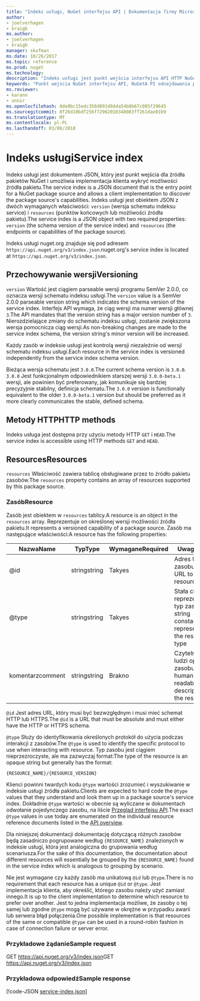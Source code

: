 ```yaml
---
title: "Indeks usługi, NuGet interfejsu API | Dokumentacja firmy Microsoft"
author:
- joelverhagen
- kraigb
ms.author:
- joelverhagen
- kraigb
manager: skofman
ms.date: 10/26/2017
ms.topic: reference
ms.prod: nuget
ms.technology: 
description: "Indeks usługi jest punkt wejścia interfejsu API HTTP NuGet i wylicza możliwości serwera."
keywords: "Punkt wejścia NuGet interfejsu API, NuGetA PI odnajdowania punktu końcowego"
ms.reviewer:
- karann
- unnir
ms.openlocfilehash: 8de0bc15edc358d091d84da54b8b67c085f29645
ms.sourcegitcommit: 8f26d10bdf256f72962010348083ff261dae81b9
ms.translationtype: MT
ms.contentlocale: pl-PL
ms.lasthandoff: 03/08/2018
---
```

# <a name="service-index"></a><span data-ttu-id="ba735-104">Indeks usługi</span><span class="sxs-lookup"><span data-stu-id="ba735-104">Service index</span></span>

<span data-ttu-id="ba735-105">Indeks usługi jest dokumentem JSON, który jest punkt wejścia dla źródła pakietów NuGet i umożliwia implementacja klienta wykryć możliwości źródła pakietu.</span><span class="sxs-lookup"><span data-stu-id="ba735-105">The service index is a JSON document that is the entry point for a NuGet package source and allows a client implementation to discover the package source's capabilities.</span></span> <span data-ttu-id="ba735-106">Indeks usługi jest obiektem JSON z dwóch wymaganych właściwości: `version` (wersja schematu indeksu service) i `resources` (punktów końcowych lub możliwości źródła pakietu).</span><span class="sxs-lookup"><span data-stu-id="ba735-106">The service index is a JSON object with two required properties: `version` (the schema version of the service index) and `resources`  (the endpoints or capabilities of the package source).</span></span>

<span data-ttu-id="ba735-107">Indeks usługi nuget.org znajduje się pod adresem `https://api.nuget.org/v3/index.json`.</span><span class="sxs-lookup"><span data-stu-id="ba735-107">nuget.org's service index is located at `https://api.nuget.org/v3/index.json`.</span></span>

## <a name="versioning"></a><span data-ttu-id="ba735-108">Przechowywanie wersji</span><span class="sxs-lookup"><span data-stu-id="ba735-108">Versioning</span></span>

<span data-ttu-id="ba735-109">`version` Wartość jest ciągiem parseable wersji programu SemVer 2.0.0, co oznacza wersji schematu indeksu usługi.</span><span class="sxs-lookup"><span data-stu-id="ba735-109">The `version` value is a SemVer 2.0.0 parseable version string which indicates the schema version of the service index.</span></span> <span data-ttu-id="ba735-110">Interfejs API wymaga, że ciąg wersji ma numer wersji głównej `3`.</span><span class="sxs-lookup"><span data-stu-id="ba735-110">The API mandates that the version string has a major version number of `3`.</span></span> <span data-ttu-id="ba735-111">Nierozdzielające zmiany do schematu indeksu usługi, zostanie zwiększona wersja pomocnicza ciąg wersji.</span><span class="sxs-lookup"><span data-stu-id="ba735-111">As non-breaking changes are made to the service index schema, the version string's minor version will be increased.</span></span>

<span data-ttu-id="ba735-112">Każdy zasób w indeksie usługi jest kontrolą wersji niezależnie od wersji schematu indeksu usługi.</span><span class="sxs-lookup"><span data-stu-id="ba735-112">Each resource in the service index is versioned independently from the service index schema version.</span></span>

<span data-ttu-id="ba735-113">Bieżąca wersja schematu jest `3.0.0`.</span><span class="sxs-lookup"><span data-stu-id="ba735-113">The current schema version is `3.0.0`.</span></span> <span data-ttu-id="ba735-114">`3.0.0` Jest funkcjonalnym odpowiednikiem starszej wersji `3.0.0-beta.1` wersji, ale powinien być preferowany, jak komunikuje się bardziej precyzyjnie stabilny, definicja schematu.</span><span class="sxs-lookup"><span data-stu-id="ba735-114">The `3.0.0` version is functionally equivalent to the older `3.0.0-beta.1` version but should be preferred as it more clearly communicates the stable, defined schema.</span></span>

## <a name="http-methods"></a><span data-ttu-id="ba735-115">Metody HTTP</span><span class="sxs-lookup"><span data-stu-id="ba735-115">HTTP methods</span></span>

<span data-ttu-id="ba735-116">Indeks usługa jest dostępna przy użyciu metody HTTP `GET` i `HEAD`.</span><span class="sxs-lookup"><span data-stu-id="ba735-116">The service index is accessible using HTTP methods `GET` and `HEAD`.</span></span>

## <a name="resources"></a><span data-ttu-id="ba735-117">Resources</span><span class="sxs-lookup"><span data-stu-id="ba735-117">Resources</span></span>

<span data-ttu-id="ba735-118">`resources` Właściwość zawiera tablicę obsługiwane przez to źródło pakietu zasobów.</span><span class="sxs-lookup"><span data-stu-id="ba735-118">The `resources` property contains an array of resources supported by this package source.</span></span>

### <a name="resource"></a><span data-ttu-id="ba735-119">Zasób</span><span class="sxs-lookup"><span data-stu-id="ba735-119">Resource</span></span>

<span data-ttu-id="ba735-120">Zasób jest obiektem w `resources` tablicy.</span><span class="sxs-lookup"><span data-stu-id="ba735-120">A resource is an object in the `resources` array.</span></span> <span data-ttu-id="ba735-121">Reprezentuje on określonej wersji możliwości źródła pakietu.</span><span class="sxs-lookup"><span data-stu-id="ba735-121">It represents a versioned capability of a package source.</span></span> <span data-ttu-id="ba735-122">Zasób ma następujące właściwości:</span><span class="sxs-lookup"><span data-stu-id="ba735-122">A resource has the following properties:</span></span>

<span data-ttu-id="ba735-123">Nazwa</span><span class="sxs-lookup"><span data-stu-id="ba735-123">Name</span></span>          | <span data-ttu-id="ba735-124">Typ</span><span class="sxs-lookup"><span data-stu-id="ba735-124">Type</span></span>   | <span data-ttu-id="ba735-125">Wymagane</span><span class="sxs-lookup"><span data-stu-id="ba735-125">Required</span></span> | <span data-ttu-id="ba735-126">Uwagi</span><span class="sxs-lookup"><span data-stu-id="ba735-126">Notes</span></span>
------------- | ------ | -------- | -----
@id           | <span data-ttu-id="ba735-127">string</span><span class="sxs-lookup"><span data-stu-id="ba735-127">string</span></span> | <span data-ttu-id="ba735-128">Tak</span><span class="sxs-lookup"><span data-stu-id="ba735-128">yes</span></span>      | <span data-ttu-id="ba735-129">Adres URL do zasobu</span><span class="sxs-lookup"><span data-stu-id="ba735-129">The URL to the resource</span></span>
@type         | <span data-ttu-id="ba735-130">string</span><span class="sxs-lookup"><span data-stu-id="ba735-130">string</span></span> | <span data-ttu-id="ba735-131">Tak</span><span class="sxs-lookup"><span data-stu-id="ba735-131">yes</span></span>      | <span data-ttu-id="ba735-132">Stała ciąg reprezentujący typ zasobu</span><span class="sxs-lookup"><span data-stu-id="ba735-132">A string constant representing the resource type</span></span>
<span data-ttu-id="ba735-133">komentarz</span><span class="sxs-lookup"><span data-stu-id="ba735-133">comment</span></span>       | <span data-ttu-id="ba735-134">string</span><span class="sxs-lookup"><span data-stu-id="ba735-134">string</span></span> | <span data-ttu-id="ba735-135">Brak</span><span class="sxs-lookup"><span data-stu-id="ba735-135">no</span></span>       | <span data-ttu-id="ba735-136">Czytelny dla ludzi opis zasobu</span><span class="sxs-lookup"><span data-stu-id="ba735-136">A human readable description of the resource</span></span>

<span data-ttu-id="ba735-137">`@id` Jest adres URL, który musi być bezwzględnym i musi mieć schemat HTTP lub HTTPS.</span><span class="sxs-lookup"><span data-stu-id="ba735-137">The `@id` is a URL that must be absolute and must either have the HTTP or HTTPS schema.</span></span>

<span data-ttu-id="ba735-138">`@type` Służy do identyfikowania określonych protokół do użycia podczas interakcji z zasobów.</span><span class="sxs-lookup"><span data-stu-id="ba735-138">The `@type` is used to identify the specific protocol to use when interacting with resource.</span></span> <span data-ttu-id="ba735-139">Typ zasobu jest ciągiem nieprzezroczyste, ale ma zazwyczaj format:</span><span class="sxs-lookup"><span data-stu-id="ba735-139">The type of the resource is an opaque string but generally has the format:</span></span>

    {RESOURCE_NAME}/{RESOURCE_VERSION}

<span data-ttu-id="ba735-140">Klienci powinni twardych kodu `@type` wartości zrozumieć i wyszukiwanie w indeksie usługi źródła pakietu.</span><span class="sxs-lookup"><span data-stu-id="ba735-140">Clients are expected to hard code the `@type` values that they understand and look them up in a package source's service index.</span></span> <span data-ttu-id="ba735-141">Dokładnie `@type` wartości w obecnie są wyliczane w dokumentach odwołanie pojedynczego zasobu, na liście [Przegląd interfejsu API](overview.md#resources-and-schema).</span><span class="sxs-lookup"><span data-stu-id="ba735-141">The exact `@type` values in use today are enumerated on the individual resource reference documents listed in the [API overview](overview.md#resources-and-schema).</span></span>

<span data-ttu-id="ba735-142">Dla niniejszej dokumentacji dokumentację dotyczącą różnych zasobów będą zasadniczo pogrupowane według `{RESOURCE_NAME}` znalezionych w indeksie usługi, która jest analogiczna do grupowania według scenariusza.</span><span class="sxs-lookup"><span data-stu-id="ba735-142">For the sake of this documentation, the documentation about different resources will essentially be grouped by the `{RESOURCE_NAME}` found in the service index which is analogous to grouping by scenario.</span></span> 

<span data-ttu-id="ba735-143">Nie jest wymagane czy każdy zasób ma unikatową `@id` lub `@type`.</span><span class="sxs-lookup"><span data-stu-id="ba735-143">There is no requirement that each resource has a unique `@id` or `@type`.</span></span> <span data-ttu-id="ba735-144">Jest implementacja klienta, aby określić, którego zasobu należy użyć zamiast innego.</span><span class="sxs-lookup"><span data-stu-id="ba735-144">It is up to the client implementation to determine which resource to prefer over another.</span></span> <span data-ttu-id="ba735-145">Jest to jedna implementacja możliwe, że zasoby o tej samej lub zgodne `@type` mogą być używane w okrężne w przypadku awarii lub serwera błąd połączenia.</span><span class="sxs-lookup"><span data-stu-id="ba735-145">One possible implementation is that resources of the same or compatible `@type` can be used in a round-robin fashion in case of connection failure or server error.</span></span>

### <a name="sample-request"></a><span data-ttu-id="ba735-146">Przykładowe żądanie</span><span class="sxs-lookup"><span data-stu-id="ba735-146">Sample request</span></span>

<span data-ttu-id="ba735-147">GET https://api.nuget.org/v3/index.json</span><span class="sxs-lookup"><span data-stu-id="ba735-147">GET https://api.nuget.org/v3/index.json</span></span>

### <a name="sample-response"></a><span data-ttu-id="ba735-148">Przykładowa odpowiedź</span><span class="sxs-lookup"><span data-stu-id="ba735-148">Sample response</span></span>

[!code-JSON [service-index.json](./_data/service-index.json)]
